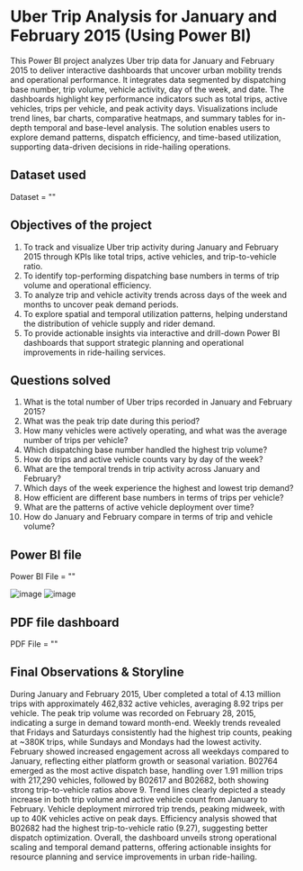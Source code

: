 # Uber Trip Analysis for January and February 2015 (Using Power BI)
This Power BI project analyzes Uber trip data for January and February 2015 to deliver interactive dashboards that uncover urban mobility trends and operational performance. It integrates data segmented by dispatching base number, trip volume, vehicle activity, day of the week, and date. The dashboards highlight key performance indicators such as total trips, active vehicles, trips per vehicle, and peak activity days. Visualizations include trend lines, bar charts, comparative heatmaps, and summary tables for in-depth temporal and base-level analysis. The solution enables users to explore demand patterns, dispatch efficiency, and time-based utilization, supporting data-driven decisions in ride-hailing operations.

## Dataset used
Dataset = ""

## Objectives of the project

1) To track and visualize Uber trip activity during January and February 2015 through KPIs like total trips, active vehicles, and trip-to-vehicle ratio.
2) To identify top-performing dispatching base numbers in terms of trip volume and operational efficiency.
3) To analyze trip and vehicle activity trends across days of the week and months to uncover peak demand periods.
4) To explore spatial and temporal utilization patterns, helping understand the distribution of vehicle supply and rider demand.
5) To provide actionable insights via interactive and drill-down Power BI dashboards that support strategic planning and operational improvements in ride-hailing services.

## Questions solved
1) What is the total number of Uber trips recorded in January and February 2015?
2) What was the peak trip date during this period?
3) How many vehicles were actively operating, and what was the average number of trips per vehicle?
4) Which dispatching base number handled the highest trip volume?
5) How do trips and active vehicle counts vary by day of the week?
6) What are the temporal trends in trip activity across January and February?
7) Which days of the week experience the highest and lowest trip demand?
8) How efficient are different base numbers in terms of trips per vehicle?
9) What are the patterns of active vehicle deployment over time?
10) How do January and February compare in terms of trip and vehicle volume?

    
## Power BI file
Power BI File = ""

![image](https://github.com/user-attachments/assets/d7bee25b-a7a4-408d-b495-0b99eeca993c)
![image](https://github.com/user-attachments/assets/c16a2158-e7ca-4910-aac0-39117133c8b2)

## PDF file dashboard
PDF File = ""

## Final Observations & Storyline
During January and February 2015, Uber completed a total of 4.13 million trips with approximately 462,832 active vehicles, averaging 8.92 trips per vehicle. The peak trip volume was recorded on February 28, 2015, indicating a surge in demand toward month-end. Weekly trends revealed that Fridays and Saturdays consistently had the highest trip counts, peaking at ~380K trips, while Sundays and Mondays had the lowest activity. February showed increased engagement across all weekdays compared to January, reflecting either platform growth or seasonal variation. B02764 emerged as the most active dispatch base, handling over 1.91 million trips with 217,290 vehicles, followed by B02617 and B02682, both showing strong trip-to-vehicle ratios above 9. Trend lines clearly depicted a steady increase in both trip volume and active vehicle count from January to February. Vehicle deployment mirrored trip trends, peaking midweek, with up to 40K vehicles active on peak days. Efficiency analysis showed that B02682 had the highest trip-to-vehicle ratio (9.27), suggesting better dispatch optimization. Overall, the dashboard unveils strong operational scaling and temporal demand patterns, offering actionable insights for resource planning and service improvements in urban ride-hailing.
